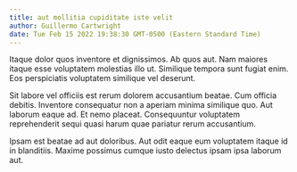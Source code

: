 ```yaml
---
title: aut mollitia cupiditate iste velit
author: Guillermo Cartwright
date: Tue Feb 15 2022 19:38:30 GMT-0500 (Eastern Standard Time)
---
```

Itaque dolor quos inventore et dignissimos. Ab quos aut. Nam maiores itaque esse voluptatem molestias illo ut. Similique tempora sunt fugiat enim. Eos perspiciatis voluptatem similique vel deserunt.

 Sit labore vel officiis est rerum dolorem accusantium beatae. Cum officia debitis. Inventore consequatur non a aperiam minima similique quo. Aut laborum eaque ad. Et nemo placeat. Consequuntur voluptatem reprehenderit sequi quasi harum quae pariatur rerum accusantium.

 Ipsam est beatae ad aut doloribus. Aut odit eaque eum voluptatem itaque id in blanditiis. Maxime possimus cumque iusto delectus ipsam ipsa laborum aut.